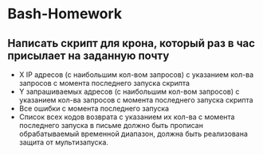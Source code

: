 # Bash-Homework
## Написать скрипт для крона, который раз в час присылает на заданную почту

- X IP адресов (с наибольшим кол-вом запросов) с указанием кол-ва запросов c момента последнего запуска скрипта
- Y запрашиваемых адресов (с наибольшим кол-вом запросов) с указанием кол-ва запросов c момента последнего запуска скрипта
- Все ошибки c момента последнего запуска
- Список всех кодов возврата с указанием их кол-ва с момента последнего запуска в письме должно быть прописан обрабатываемый временной диапазон, должна быть реализована защита от  мультизапуска.
